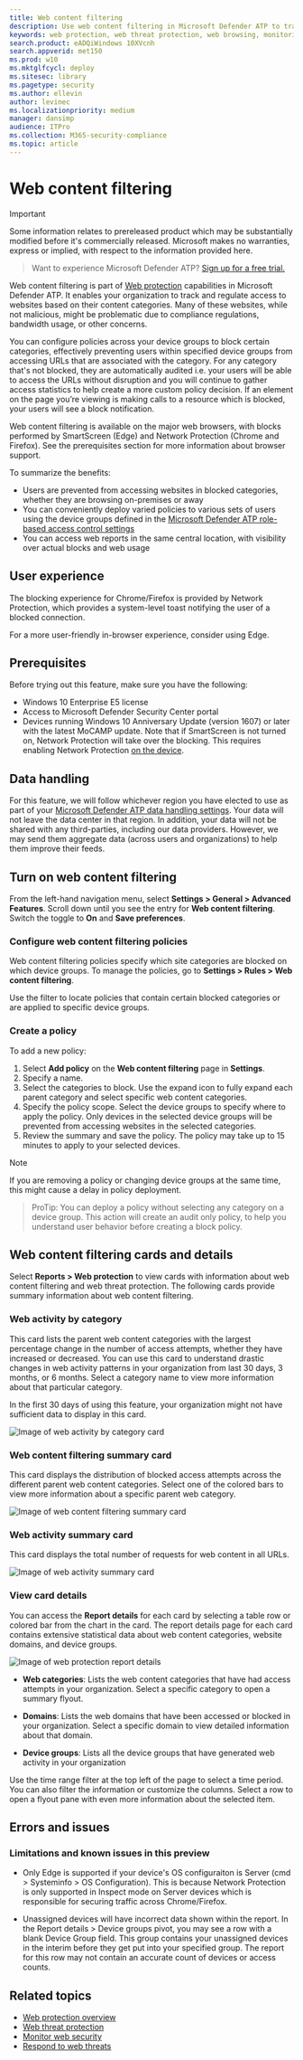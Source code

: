 ```yaml
---
title: Web content filtering
description: Use web content filtering in Microsoft Defender ATP to track and regulate access to websites based on their content categories.
keywords: web protection, web threat protection, web browsing, monitoring, reports, cards, domain list, security, phishing, malware, exploit, websites, network protection, Edge, Internet Explorer, Chrome, Firefox, web browser
search.product: eADQiWindows 10XVcnh
search.appverid: met150
ms.prod: w10
ms.mktglfcycl: deploy
ms.sitesec: library
ms.pagetype: security
ms.author: ellevin
author: levinec
ms.localizationpriority: medium
manager: dansimp
audience: ITPro
ms.collection: M365-security-compliance
ms.topic: article
---
```


# Web content filtering

>[!IMPORTANT]
>Some information relates to prereleased product which may be substantially modified before it's commercially released. Microsoft makes no warranties, express or implied, with respect to the information provided here.

>Want to experience Microsoft Defender ATP? [Sign up for a free trial.](https://www.microsoft.com/microsoft-365/windows/microsoft-defender-atp?ocid=docs-wdatp-main-abovefoldlink&rtc=1)

Web content filtering is part of [Web protection](web-protection-overview.md) capabilities in Microsoft Defender ATP. It enables your organization to track and regulate access to websites based on their content categories. Many of these websites, while not malicious, might be problematic due to compliance regulations, bandwidth usage, or other concerns.

You can configure policies across your device groups to block certain categories, effectively preventing users within specified device groups from accessing URLs that are associated with the category. For any category that's not blocked, they are automatically audited i.e. your users will be able to access the URLs without disruption and you will continue to gather access statistics to help create a more custom policy decision. If an element on the page you’re viewing is making calls to a resource which is blocked, your users will see a block notification.

Web content filtering is available on the major web browsers, with blocks performed by SmartScreen (Edge) and Network Protection (Chrome and Firefox). See the prerequisites section for more information about browser support.

To summarize the benefits:

- Users are prevented from accessing websites in blocked categories, whether they are browsing on-premises or away
- You can conveniently deploy varied policies to various sets of users using the device groups defined in the [Microsoft Defender ATP role-based access control settings](https://docs.microsoft.com/windows/security/threat-protection/microsoft-defender-atp/rbac)
- You can access web reports in the same central location, with visibility over actual blocks and web usage

## User experience

The blocking experience for Chrome/Firefox is provided by Network Protection, which provides a system-level toast notifying the user of a blocked connection.

For a more user-friendly in-browser experience, consider using Edge.

## Prerequisites

Before trying out this feature, make sure you have the following:

- Windows 10 Enterprise E5 license
- Access to Microsoft Defender Security Center portal
- Devices running Windows 10 Anniversary Update (version 1607) or later with the latest MoCAMP update.
Note that if SmartScreen is not turned on, Network Protection will take over the blocking. This requires enabling Network Protection [on the device](enable-network-protection.md).

## Data handling

For this feature, we will follow whichever region you have elected to use as part of your [Microsoft Defender ATP data handling settings](https://docs.microsoft.com/windows/security/threat-protection/microsoft-defender-atp/data-storage-privacy). Your data will not leave the data center in that region. In addition, your data will not be shared with any third-parties, including our data providers. However, we may send them aggregate data (across users and organizations) to help them improve their feeds.


## Turn on web content filtering

From the left-hand navigation menu, select **Settings > General > Advanced Features**. Scroll down until you see the entry for **Web content filtering**. Switch the toggle to **On** and **Save preferences**.

### Configure web content filtering policies

Web content filtering policies specify which site categories are blocked on which device groups. To manage the policies, go to **Settings > Rules > Web content filtering**.

Use the filter to locate policies that contain certain blocked categories or are applied to specific device groups.

### Create a policy

To add a new policy:

1. Select **Add policy** on the **Web content filtering** page in **Settings**.
2. Specify a name.
3. Select the categories to block. Use the expand icon to fully expand each parent category and select specific web content categories.
4. Specify the policy scope. Select the device groups to specify where to apply the policy. Only devices in the selected device groups will be prevented from accessing websites in the selected categories.
5. Review the summary and save the policy. The policy may take up to 15 minutes to apply to your selected devices.

>[!NOTE]
>If you are removing a policy or changing device groups at the same time, this might cause a delay in policy deployment.

>ProTip: You can deploy a policy without selecting any category on a device group. This action will create an audit only policy, to help you understand user behavior before creating a block policy.

## Web content filtering cards and details

Select **Reports > Web protection** to view cards with information about web content filtering and web threat protection. The following cards provide summary information about web content filtering.

### Web activity by category

This card lists the parent web content categories with the largest percentage change in the number of access attempts, whether they have increased or decreased. You can use this card to understand drastic changes in web activity patterns in your organization from last 30 days, 3 months, or 6 months. Select a category name to view more information about that particular category.

In the first 30 days of using this feature, your organization might not have sufficient data to display in this card.

![Image of web activity by category card](images/web-activity-by-category600.png)

### Web content filtering summary card

This card displays the distribution of blocked access attempts across the different parent web content categories. Select one of the colored bars to view more information about a specific parent web category.

![Image of web content filtering summary card](images/web-content-filtering-summary.png)

### Web activity summary card

This card displays the total number of requests for web content in all URLs.

![Image of web activity summary card](images/web-activity-summary.png)

### View card details

You can access the **Report details** for each card by selecting a table row or colored bar from the chart in the card. The report details page for each card contains extensive statistical data about web content categories, website domains, and device groups.

![Image of web protection report details](images/web-protection-report-details.png)

- **Web categories**: Lists the web content categories that have had access attempts in your organization. Select a specific category to open a summary flyout.

- **Domains**: Lists the web domains that have been accessed or blocked in your organization. Select a specific domain to view detailed information about that domain.

- **Device groups**: Lists all the device groups that have generated web activity in your organization

Use the time range filter at the top left of the page to select a time period. You can also filter the information or customize the columns. Select a row to open a flyout pane with even more information about the selected item.


## Errors and issues

### Limitations and known issues in this preview
- Only Edge is supported if your device's OS configuraiton is Server (cmd > Systeminfo > OS Configuration). This is because Network Protection is only supported in Inspect mode on Server devices which is responsible for securing traffic across Chrome/Firefox.

- Unassigned devices will have incorrect data shown within the report. In the Report details > Device groups pivot, you may see a row with a blank Device Group field. This group contains your unassigned devices in the interim before they get put into your specified group. The report for this row may not contain an accurate count of devices or access counts.

## Related topics

- [Web protection overview](web-protection-overview.md)
- [Web threat protection](web-threat-protection.md)
- [Monitor web security](web-protection-monitoring.md)
- [Respond to web threats](web-protection-response.md)
